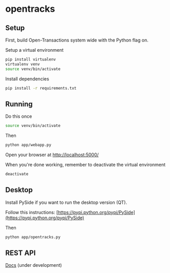 opentracks
==========

## Setup

First, build Open-Transactions system wide with the Python flag on.

Setup a virtual environment

```bash
pip install virtualenv
virtualenv venv
source venv/bin/activate
``` 

Install dependencies

```bash
pip install -r requirements.txt
```

## Running

Do this once

```bash
source venv/bin/activate
```

Then

```bash
python app/webapp.py
```

Open your browser at [http://localhost:5000/](http://localhost:5000/)

When you're done working, remember to deactivate the virtual environment

```bash
deactivate
```

## Desktop

Install PySide if you want to run the desktop version (QT).

Follow this instructions: [https://pypi.python.org/pypi/PySide](https://pypi.python.org/pypi/PySide)

Then

```bash
python app/opentracks.py
```

## REST API

[Docs](http://api-portal.anypoint.mulesoft.com/raml/console?raml=http://api-portal.anypoint.mulesoft.com/open-tracks/api/open-tracks-rest-api/OpenTracks.raml) (under development)
